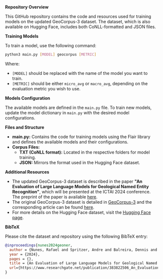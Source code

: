 **Repository Overview**

This GitHub repository contains the code and resources used for training models on the updated GeoCorpus-3 dataset. The dataset, which is also available on Hugging Face, includes both CoNLL-formatted and JSON files.

**Training Models**

To train a model, use the following command:

```bash
python3 main.py [MODEL] geocorpus [METRIC]
```

Where:
- `[MODEL]` should be replaced with the name of the model you want to train.
- `[METRIC]` should be either `micro_avg` or `macro_avg`, depending on the evaluation metric you wish to use.

**Models Configuration**

The available models are defined in the `main.py` file. To train new models, update the model dictionary in `main.py` with the desired model configurations.

**Files and Structure**

- **main.py:** Contains the code for training models using the Flair library and defines the available models and their configurations.
- **Corpus Files:**
  - **TXT (CoNLL format):** Located in the respective folders for model training.
  - **JSON:** Mirrors the format used in the Hugging Face dataset.

**Additional Resources**

- The updated GeoCorpus-3 dataset is described in the paper **"An Evaluation of Large Language Models for Geological Named Entity Recognition"**, which will be presented at the ICTAI 2024 conference. The preprint of the paper is available [here](#).
- The original GeoCorpus-3 dataset is detailed in [GeoCorpus-3](https://github.com/Petroles/Petrovec/tree/master/GeoCorpus%20V3) and the corresponding article can be found [here](https://www.sciencedirect.com/science/article/pii/S0166361520305819).
- For more details on the Hugging Face dataset, visit the [Hugging Face page](https://huggingface.co/datasets/ronunes/GeoCorpus-3v2).

**BibTeX**

Please cite the dataset and repository using the following BibTeX entry:

```bibtex
@inproceedings{nunes2024geoner,
  author = {Nunes, Rafael and Spritzer, Andre and Balreira, Dennis and Freitas, Carla and Carbonera, Joel},
  year = {2024},
  pages = {},
  title = {An Evaluation of Large Language Models for Geological Named Entity Recognition}
  url={https://www.researchgate.net/publication/383822506_An_Evaluation_of_Large_Language_Models_for_Geological_Named_Entity_Recognition},
}

```
